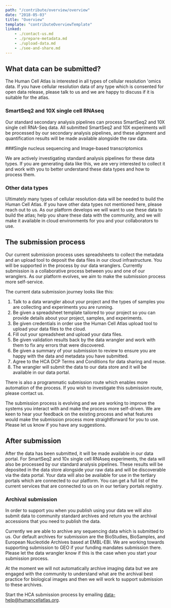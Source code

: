 ```yaml
---
path: "/contribute/overview/overview"
date: "2018-05-03"
title: "Overview"
template: "contributeOverviewTemplate"
linked:
    - ./contact-us.md
    - ./prepare-metadata.md
    - ./upload-data.md
    - ./see-and-share.md
---
```


## What data can be submitted?

The Human Cell Atlas is interested in all types of cellular resolution 'omics data. If you have cellular resolution data of any type which is consented for open data release, please talk to us and we are happy to discuss if it is suitable for the atlas.

### SmartSeq2 and 10X single cell RNAseq

Our standard secondary analysis pipelines can process SmartSeq2 and 10X single cell RNA-Seq data. All submitted SmartSeq2 and 10X experiments will be processed by our secondary analysis pipelines, and these alignment and quantification results will be made available alongside the raw data.

###Single nucleus sequencing and Image-based transcriptomics

We are actively investigating standard analysis pipelines for these data types. If you are generating data like this, we are very interested to collect it and work with you to better understand these data types and how to process them.

### Other data types

Ultimately many types of cellular resolution data will be needed to build the Human Cell Atlas. If you have other data types not mentioned here, please reach out to us. As our platform develops we will want to use these data to build the atlas; help you share these data with the community, and we will make it available in cloud environments for you and your collaborators to use.

## The submission process

Our current submission process uses spreadsheets to collect the metadata and an upload tool to deposit the data files in our cloud infrastructure. You will be supported in the process by our data wranglers. Currently submission is a collaborative process between you and one of our wranglers. As our platform evolves, we aim to make the submission process more self-service.

The current data submission journey looks like this:

1. Talk to a data wrangler about your project and the types of samples you are collecting and experiments you are running.
1. Be given a spreadsheet template tailored to your project so you can provide details about your project, samples, and experiments.
1. Be given credentials in order use the Human Cell Atlas upload tool  to upload your data files to the cloud.
1. Fill out your spreadsheet and upload your data files.
1. Be given validation results back by the data wrangler and work with them to fix any errors that were discovered.
1. Be given a summary of your submission to review to ensure you are happy with the data and metadata you have submitted.
1. Agree to the HCA DCP Terms and Conditions for data sharing and reuse.
1. The wrangler will submit the data to our data store and it will be available in our data portal.

There is also a programmatic submission route which enables more automation of the process. If you wish to investigate this submission route, please contact us.  

The submission process is evolving and we are working to improve the systems you interact with and make the process more self-driven. We are keen to hear your feedback on the existing process and what features would make the submission process more straightforward for you to use. Please let us know if you have any suggestions.

## After submission

After the data has been submitted, it will be made available in our data portal. For SmartSeq2 and 10x single cell RNAseq experiments, the data will also be processed by our standard analysis pipelines. These results will be deposited in the data store alongside your raw data and will be discoverable via the data portal. Your data will also be available for use in the tertiary portals which are connected to our platform. You can get a full list of the current services that are connected to us on in our tertiary portals registry.

### Archival submission

In order to support you when you publish using your data we will also submit data to community standard archives and return you the archival accessions that you need to publish the data. 

Currently we are able to archive any sequencing data which is submitted to us. Our default archives for submission are the BioStudies, BioSamples, and European Nucleotide Archives based at EMBL-EBI. We are working towards supporting submission to GEO if your funding mandates submission there. Please let the data wrangler know if this is the case when you start your submission process.

At the moment we will not automatically archive imaging data but we are engaged with the community to understand what are the archival best practice for biological images and then we will work to support submission to these archives.  

Start the HCA submission process by emailing [data-help@humancellatlas.org](mailto:data-help@humancellatlas.org).
